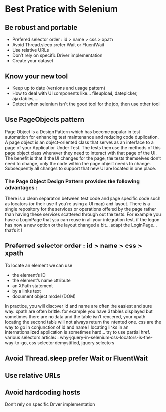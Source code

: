 # Best Pratice with Selenium

## Be robust and portable 
  - Prefered selector order : id > name > css > xpath 
  - Avoid Thread.sleep prefer Wait or FluentWait
  - Use relative URLs
  - Don’t rely on specific Driver implementation
  - Create your dataset

## Know your new tool
  - Keep up to date (versions and usage pattern)
  - How to deal with UI components like... fileupload, datepicker, ajaxtables,...
  - Detect when selenium isn't the good tool for the job, then use other tool

## Use PageObjects pattern

Page Object is a Design Pattern which has become popular in test automation for enhancing test maintenance and reducing code duplication. A page object is an object-oriented class that serves as an interface to a page of your Application Under Test. The tests then use the methods of this page object class whenever they need to interact with that page of the UI. The benefit is that if the UI changes for the page, the tests themselves don’t need to change, only the code within the page object needs to change. Subsequently all changes to support that new UI are located in one place.

### The Page Object Design Pattern provides the following advantages :

There is a clean separation between test code and page specific code such as locators (or their use if you’re using a UI map) and layout.
There is  a single repository for the services or operations offered by the page rather than having these services scattered through out the tests.
For example you have a LoginPage that you can reuse in all your integration test.
if the logon has now a new option or the layout changed a bit… adapt the LoginPage… that’s it !

## Preferred selector order : id > name > css > xpath

To locate an element we can use

- the element’s ID
- the element’s name attribute
- an XPath statement
- by a links text
- document object model (DOM)

In practice, you will discover id and name are often the easiest and sure way.
xpath are often brittle. for example you have 3 tables displayed but sometimes there are no data and the table isn’t rendered, your xpath locating the second table will not always return the intented one.
css are the way to go in conjunction of id and name !
locating links in an internationalized application is sometimes hard… try to use partial href.
various selectors articles : why-jquery-in-selenium-css-locators-is-the-way-to-go, css selector demystified, jquery selectors

## Avoid Thread.sleep prefer Wait or FluentWait

## Use relative URLs

## Avoid hardcoding hosts

Don’t rely on specific Driver implementation

